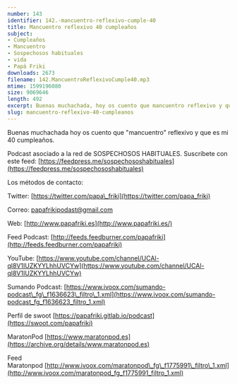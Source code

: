 ```yaml
---
number: 143
identifier: 142.-mancuentro-reflexivo-cumple-40
title: Mancuentro reflexivo 40 cumpleaños
subject:
- Cumpleaños
- Mancuentro
- Sospechosos habituales
- vida
- Papá Friki
downloads: 2673
filename: 142.MancuentroReflexivoCumple40.mp3
mtime: 1599196080
size: 9069646
length: 492
excerpt: Buenas muchachada, hoy os cuento que mancuentro reflexivo y que es mi 40 cumpleaños.
slug: mancuentro-reflexivo-40-cumpleanos
---
```

Buenas muchachada hoy os cuento que "mancuentro" reflexivo y que es mi 40 cumpleaños.

Podcast asociado a la red de SOSPECHOSOS HABITUALES. Suscríbete con este feed: [https://feedpress.me/sospechososhabituales](https://feedpress.me/sospechososhabituales)

Los métodos de contacto:

Twitter: [https://twitter.com/papa\_friki](https://twitter.com/papa_friki)

Correo: [papafrikipodast@gmail.com](https://archive.org/details/papafrikipodast@gmail.com)

Web: [http://www.papafriki.es](http://www.papafriki.es/)

Feed Podcast: [http://feeds.feedburner.com/papafriki](http://feeds.feedburner.com/papafriki)

YouTube: [https://www.youtube.com/channel/UCAl-ql8V1IUZKYYLhhUVCYw](https://www.youtube.com/channel/UCAl-ql8V1IUZKYYLhhUVCYw)

Sumando Podcast: [https://www.ivoox.com/sumando-podcast\_fg\_f1636623\_filtro\_1.xml](https://www.ivoox.com/sumando-podcast_fg_f1636623_filtro_1.xml)

Perfil de swoot [https://papafriki.gitlab.io/podcast](https://swoot.com/papafriki)

MaratonPod [https://www.maratonpod.es](https://archive.org/details/www.maratonpod.es)

Feed Maratonpod [http://www.ivoox.com/maratonpod\_fg\_f1775991\_filtro\_1.xml](http://www.ivoox.com/maratonpod_fg_f1775991_filtro_1.xml)